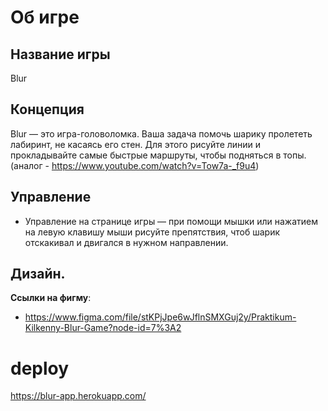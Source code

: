 # Об игре

## Название игры
Blur

## Концепция
Blur — это игра-головоломка. Ваша задача помочь шарику пролететь лабиринт, не касаясь его стен. Для этого рисуйте линии и прокладывайте самые быстрые маршруты, чтобы подняться в топы. (аналог - https://www.youtube.com/watch?v=Tow7a-_f9u4)

## Управление
- Управление на странице игры — при помощи мышки или нажатием на левую клавишу мыши рисуйте препятствия, чтоб шарик отскакивал и двигался в нужном направлении.

## Дизайн.
**Ссылки на фигму**:
- https://www.figma.com/file/stKPjJpe6wJflnSMXGuj2y/Praktikum-Kilkenny-Blur-Game?node-id=7%3A2

# deploy
https://blur-app.herokuapp.com/
